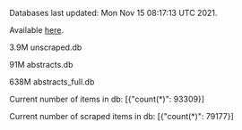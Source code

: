 Databases last updated: Mon Nov 15 08:17:13 UTC 2021. 

Available [here](https://github.com/cbeauhilton/ash-db/releases).

3.9M	unscraped.db

91M	abstracts.db

638M	abstracts_full.db

Current number of items in db:
[{"count(*)": 93309}]

Current number of scraped items in db:
[{"count(*)": 79177}]
